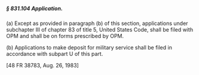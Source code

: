 ##### § 831.104 Application. #####

(a) Except as provided in paragraph (b) of this section, applications under subchapter III of chapter 83 of title 5, United States Code, shall be filed with OPM and shall be on forms prescribed by OPM.

(b) Applications to make deposit for military service shall be filed in accordance with subpart U of this part.

[48 FR 38783, Aug. 26, 1983]